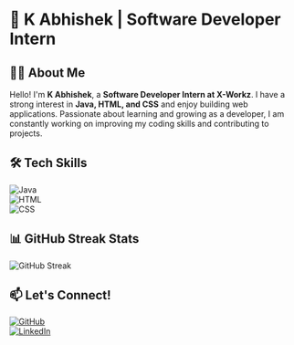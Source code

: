 # 🚀 K Abhishek | Software Developer Intern  

## 👨‍💻 About Me  
Hello! I'm **K Abhishek**, a **Software Developer Intern at X-Workz**. I have a strong interest in **Java, HTML, and CSS** and enjoy building web applications. Passionate about learning and growing as a developer, I am constantly working on improving my coding skills and contributing to projects.  

## 🛠 Tech Skills  
![Java](https://img.shields.io/badge/Java-%23ED8B00.svg?style=for-the-badge&logo=openjdk&logoColor=white)  
![HTML](https://img.shields.io/badge/HTML5-%23E34F26.svg?style=for-the-badge&logo=html5&logoColor=white)  
![CSS](https://img.shields.io/badge/CSS3-%231572B6.svg?style=for-the-badge&logo=css3&logoColor=white)  

 
## 📊 GitHub Streak Stats  
![GitHub Streak](https://streak-stats.demolab.com?user=kabhishek28&theme=radical)

## 📫 Let's Connect!  
[![GitHub](https://img.shields.io/badge/GitHub-black?style=for-the-badge&logo=github)](https://github.com/kabhishek28)  
[![LinkedIn](https://img.shields.io/badge/LinkedIn-blue?style=for-the-badge&logo=linkedin)](https://www.linkedin.com/in/abhishek-k-2b8261264)

